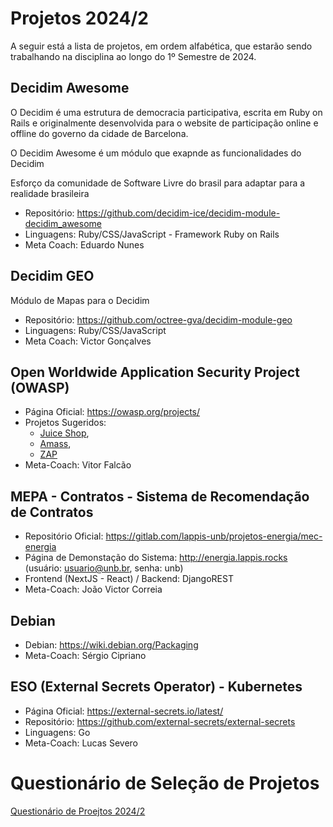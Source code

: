 # Projetos 2024/2

A seguir está a lista de projetos, em ordem alfabética, que estarão sendo trabalhando na disciplina ao longo do 1º Semestre de 2024.

## Decidim Awesome

O Decidim é uma estrutura de democracia participativa, escrita em Ruby on Rails e originalmente desenvolvida para o website de participação online e offline do governo da cidade de Barcelona.

O Decidim Awesome é um módulo que exapnde as funcionalidades do Decidim

Esforço da comunidade de Software Livre do brasil para adaptar para a realidade brasileira
- Repositório: https://github.com/decidim-ice/decidim-module-decidim_awesome       
- Linguagens: Ruby/CSS/JavaScript - Framework Ruby on Rails
- Meta Coach: Eduardo Nunes  

## Decidim GEO

Módulo de Mapas para o Decidim

- Repositório: https://github.com/octree-gva/decidim-module-geo   
- Linguagens: Ruby/CSS/JavaScript
- Meta Coach: Victor Gonçalves  

## Open Worldwide Application Security Project (OWASP)
- Página Oficial: https://owasp.org/projects/
- Projetos Sugeridos:   
    - [Juice Shop](https://owasp.org/www-project-juice-shop/), 
    - [Amass](https://owasp.org/www-project-amass/), 
    - [ZAP](https://www.zaproxy.org/)
- Meta-Coach: Vitor Falcão

## MEPA - Contratos - Sistema de Recomendação de Contratos
- Repositório Oficial: https://gitlab.com/lappis-unb/projetos-energia/mec-energia 
- Página de Demonstação do Sistema: http://energia.lappis.rocks (usuário: usuario@unb.br, senha: unb)
- Frontend (NextJS - React) / Backend: DjangoREST
- Meta-Coach: João Victor Correia

## Debian
- Debian: https://wiki.debian.org/Packaging
- Meta-Coach: Sérgio Cipriano

## ESO (External Secrets Operator) - Kubernetes
- Página Oficial: https://external-secrets.io/latest/
- Repositório: https://github.com/external-secrets/external-secrets
- Linguagens: Go
- Meta-Coach: Lucas Severo

# Questionário de Seleção de Projetos

[Questionário de Proejtos 2024/2]()
